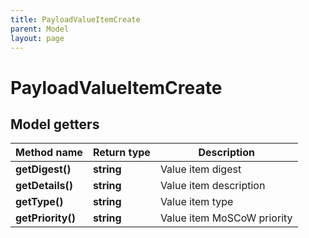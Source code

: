 ```yaml
---
title: PayloadValueItemCreate
parent: Model
layout: page
---
```


# PayloadValueItemCreate

## Model getters

Method name | Return type | Description
------------ | ------------- | -------------
**getDigest()** | **string** | Value item digest
**getDetails()** | **string** | Value item description
**getType()** | **string** | Value item type
**getPriority()** | **string** | Value item MoSCoW priority

